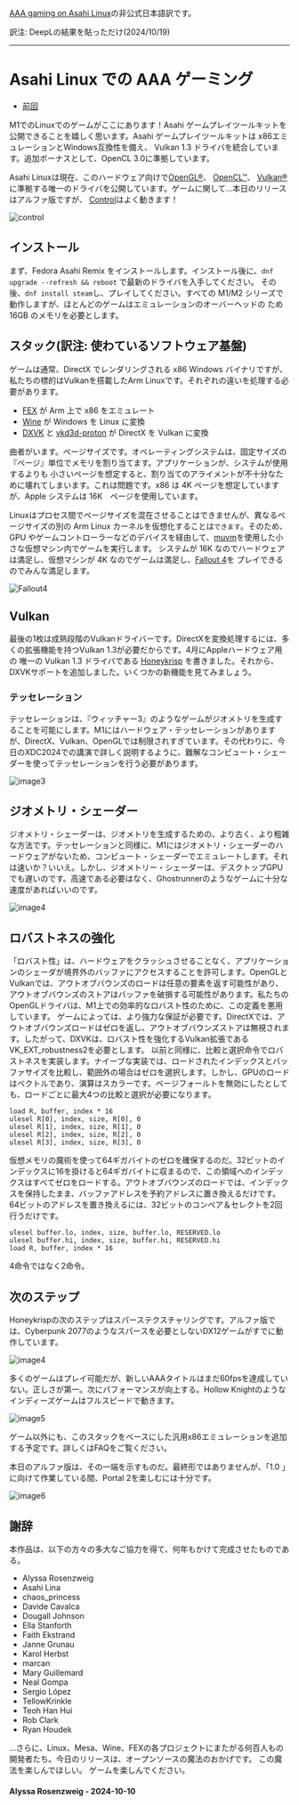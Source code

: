[AAA gaming on Asahi Linux](https://asahilinux.org/2024/10/aaa-gaming-on-asahi-linux/)の非公式日本語訳です。

訳注: DeepLの結果を貼っただけ(2024/10/19)

---
# Asahi Linux での AAA ゲーミング

- [前回](https://github.com/asfdrwe/asahi-linux-translations/blob/main/PROGRESS202406.md)

M1でのLinuxでのゲームがここにあります！Asahi ゲームプレイツールキットを公開できることを嬉しく思います。Asahi ゲームプレイツールキットは
x86エミュレーションとWindows互換性を備え、 Vulkan 1.3 ドライバを統合しています。追加ボーナスとして、OpenCL 3.0に準拠しています。

Asahi Linuxは現在、このハードウェア向けで[OpenGL®](https://www.khronos.org/conformance/adopters/conformant-products/opengl#submission_3470)、
[OpenCL™](https://www.khronos.org/conformance/adopters/conformant-products/opencl#submission_433)、 [Vulkan®](https://www.khronos.org/conformance/adopters/conformant-products#submission_7910)に準拠する唯一のドライバを公開しています。ゲームに関して...本日のリリースはアルファ版ですが、
[Control](https://store.steampowered.com/app/870780/Control_Ultimate_Edition/)はよく動きます！

![control](https://asahilinux.org/img/blog/2024/10/Control-small.avif)

## インストール
まず、Fedora Asahi Remix をインストールします。インストール後に、`dnf upgrade --refresh && reboot` で最新のドライバを入手してください。
その後、`dnf install steam`し、プレイしてください。すべての M1/M2 シリーズで動作しますが、ほとんどのゲームはエミュレーションのオーバーヘッドの
ため 16GB のメモリを必要とします。

## スタック(訳注: 使わているソフトウェア基盤)
ゲームは通常、DirectX でレンダリングされる x86 Windows バイナリですが、私たちの標的はVulkanを搭載したArm Linuxです。それぞれの違いを処理する必要があります。

- [FEX](https://fex-emu.com/) が Arm 上で x86 をエミュレート
- [Wine](https://www.winehq.org/) が Windows を Linux に変換
- [DXVK](https://github.com/doitsujin/dxvk) と [vkd3d-proton](https://github.com/HansKristian-Work/vkd3d-proton) が DirectX を Vulkan に変換

曲者がいます。ページサイズです。オペレーティングシステムは、固定サイズの『ページ』単位でメモリを割り当てます。アプリケーションが、システムが使用するよりも
小さいページを想定すると、割り当てのアライメントが不十分なために壊れてしまいます。これは問題です。x86 は 4K ページを想定していますが、Apple システムは
16K　ページを使用しています。

Linuxはプロセス間でページサイズを混在させることはできませんが、異なるページサイズの別の Arm Linux カーネルを仮想化することは``できます``。そのため、
GPU やゲームコントローラーなどのデバイスを経由して、[muvm](https://github.com/AsahiLinux/muvm)を使用した小さな仮想マシン内でゲームを実行します。
システムが 16K なのでハードウェアは満足し、仮想マシンが 4K なのでゲームは満足し、[Fallout 4](https://store.steampowered.com/app/377160/Fallout_4/)を
プレイできるのでみんな満足します。

![Fallout4](https://asahilinux.org/img/blog/2024/10/Fallout4-small.avif)

## Vulkan
最後の1枚は成熟段階のVulkanドライバーです。DirectXを変換処理するには、多くの拡張機能を持つVulkan 1.3が必要だからです。4月にAppleハードウェア用の
唯一の Vulkan 1.3 ドライバである [Honeykrisp](https://rosenzweig.io/blog/vk13-on-the-m1-in-1-month.html) を書きました。それから、
DXVKサポートを追加しました。いくつかの新機能を見てみましょう。

### テッセレーション
テッセレーションは、『ウィッチャー3』のようなゲームがジオメトリを生成することを可能にします。M1にはハードウェア・テッセレーションがありますが、DirectX、Vulkan、OpenGLでは制限されすぎています。その代わりに、今日のXDC2024での講演で詳しく説明するように、難解なコンピュート・シェーダーを使ってテッセレーションを行う必要があります。

![image3](https://asahilinux.org/img/blog/2024/10/Witcher3-small.avif)

## ジオメトリ・シェーダー
ジオメトリ・シェーダーは、ジオメトリを生成するための、より古く、より粗雑な方法です。テッセレーションと同様に、M1にはジオメトリ・シェーダーのハードウェアがないため、コンピュート・シェーダーでエミュレートします。それは速いか？いいえ。しかし、ジオメトリー・シェーダーは、デスクトップGPUでも遅いのです。高速である必要はなく、Ghostrunnerのようなゲームに十分な速度があればいいのです。

![image4](https://asahilinux.org/img/blog/2024/10/Ghostrunner-small.avif)

## ロバストネスの強化
「ロバスト性」は、ハードウェアをクラッシュさせることなく、アプリケーションのシェーダが境界外のバッファにアクセスすることを許可します。OpenGLとVulkanでは、アウトオブバウンズのロードは任意の要素を返す可能性があり、アウトオブバウンズのストアはバッファを破損する可能性があります。私たちのOpenGLドライバは、M1上での効率的なロバスト性のために、この定義を悪用しています。
ゲームによっては、より強力な保証が必要です。DirectXでは、アウトオブバウンズロードはゼロを返し、アウトオブバウンズストアは無視されます。したがって、DXVKは、ロバスト性を強化するVulkan拡張であるVK_EXT_robustness2を必要とします。
以前と同様に、比較と選択命令でロバストネスを実装します。ナイーブな実装では、ロードされたインデックスとバッファサイズを比較し、範囲外の場合はゼロを選択します。しかし、GPUのロードはベクトルであり、演算はスカラーです。ページフォールトを無効にしたとしても、ロードごとに最大4つの比較と選択が必要になります。

```
load R, buffer, index * 16
ulesel R[0], index, size, R[0], 0
ulesel R[1], index, size, R[1], 0
ulesel R[2], index, size, R[2], 0
ulesel R[3], index, size, R[3], 0
```

仮想メモリの魔術を使って64ギガバイトのゼロを確保するのだ。32ビットのインデックスに16を掛けると64ギガバイトに収まるので、この領域へのインデックスはすべてゼロをロードする。アウトオブバウンズのロードでは、インデックスを保持したまま、バッファアドレスを予約アドレスに置き換えるだけです。64ビットのアドレスを置き換えるには、32ビットのコンペア＆セレクトを2回行うだけです。

```
ulesel buffer.lo, index, size, buffer.lo, RESERVED.lo
ulesel buffer.hi, index, size, buffer.hi, RESERVED.hi
load R, buffer, index * 16
```

4命令ではなく2命令。

## 次のステップ
Honeykrispの次のステップはスパーステクスチャリングです。アルファ版では、Cyberpunk 2077のようなスパースを必要としないDX12ゲームがすでに動作しています。

![image4](https://asahilinux.org/img/blog/2024/10/Cyberpunk2077-small.avif)


多くのゲームはプレイ可能だが、新しいAAAタイトルはまだ60fpsを達成していない。正しさが第一。次にパフォーマンスが向上する。Hollow Knightのようなインディーズゲームはフルスピードで動きます。

![image5](https://asahilinux.org/img/blog/2024/10/HollowKnight-small.avif)


ゲーム以外にも、このスタックをベースにした汎用x86エミュレーションを追加する予定です。詳しくはFAQをご覧ください。

本日のアルファ版は、その一端を示すものだ。最終形ではありませんが、「1.0 」に向けて作業している間、Portal 2を楽しむには十分です。

![image6](https://asahilinux.org/img/blog/2024/10/Portal2-small.avif)

## 謝辞
本作品は、以下の方々の多大なご協力を得て、何年もかけて完成させたものである。

- Alyssa Rosenzweig
- Asahi Lina
- chaos_princess
- Davide Cavalca
- Dougall Johnson
- Ella Stanforth
- Faith Ekstrand
- Janne Grunau
- Karol Herbst
- marcan
- Mary Guillemard
- Neal Gompa
- Sergio López
- TellowKrinkle
- Teoh Han Hui
- Rob Clark
- Ryan Houdek

...さらに、Linux、Mesa、Wine、FEXの各プロジェクトにまたがる何百人もの開発者たち。今日のリリースは、オープンソースの魔法のおかげです。
この魔法を楽しんでほしい。
ゲームを楽しんでください。

#### Alyssa Rosenzweig - 2024-10-10
